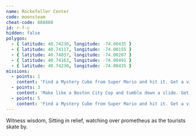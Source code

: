 ```yaml
---
name: Rockefeller Center
code: moonsteam
cheat-code: 888888
id: r-f-c
hidden: false
polygon:
  - { latitude: 40.74230, longitude: -74.00435 }
  - { latitude: 40.74117, longitude: -74.00155 }
  - { latitude: 40.74037, longitude: -74.00207 }
  - { latitude: 40.74163, longitude: -74.00491 }
  - { latitude: 40.74230, longitude: -74.00435 }
missions:
  - points: 1
    content: 'Find a Mystery Cube from Super Mario and hit it. Get a video for a power up of 2 stars.'
  - points: 3
    content: 'Make like a Boston City Cop and tumble down a slide. Get the scene on video for 3 points.'
  - points: 5
    content: 'Find a Mystery Cube from Super Mario and hit it. Get a video for a power up of 2 stars.'
---
```


Witness wisdom, Sitting in relief, watching over prometheus as the tourists skate by.